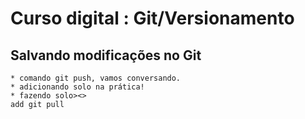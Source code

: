 # Curso digital : Git/Versionamento

## Salvando modificações no Git
    * comando git push, vamos conversando.
    * adicionando solo na prática!
    * fazendo solo><>
    add git pull
